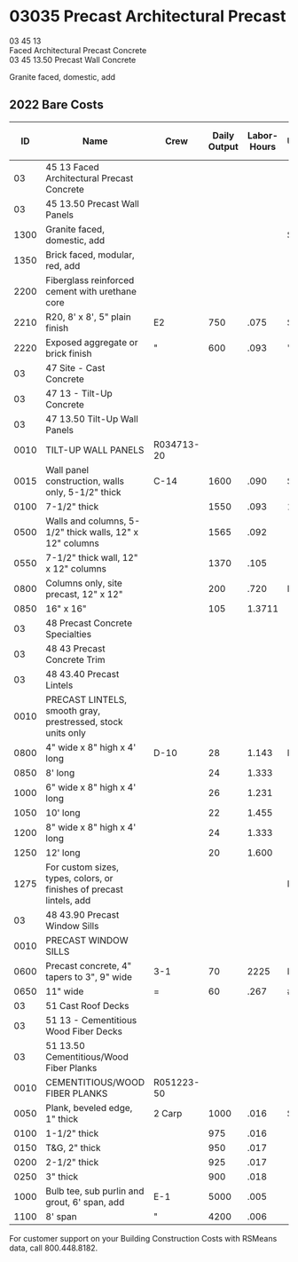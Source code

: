 # 03035 Precast Architectural Precast  
03 45 13  
Faced Architectural Precast Concrete  
03 45 13.50 Precast Wall Concrete  

Granite faced, domestic, add  

## 2022 Bare Costs

| ID    | Name                                                                 | Crew   | Daily Output | Labor-Hours | Unit | Material | Labor | Equipment | Total   | Total Incl O&P |
|-------|----------------------------------------------------------------------|--------|--------------|-------------|------|----------|-------|-----------|---------|----------------|
| 03    | 45 13 Faced Architectural Precast Concrete                           |        |              |             |      |          |       |           |         |                |
| 03    | 45 13.50 Precast Wall Panels                                         |        |              |             |      |          |       |           |         |                |
| 1300  | Granite faced, domestic, add                                         |        |              |             | S.F. | 27.50    |       |           | 27.50   | 30.50          |
| 1350  | Brick faced, modular, red, add                                       |        |              |             |      | 9.15     |       |           | 9.15    | 10.05          |
| 2200  | Fiberglass reinforced cement with urethane core                      |        |              |             |      |          |       |           | 433     |                |
| 2210  | R20, 8' x 8', 5" plain finish                                        | E2     | 750          | .075        | S.F. | 30.50    | 4.57  | 3.31      | 38.38   | 44             |
| 2220  | Exposed aggregate or brick finish                                    | "      | 600          | .093        | "    | 50.50    | 5.70  | 4.13      | 60.33   | 69             |
| 03    | 47 Site - Cast Concrete                                              |        |              |             |      |          |       |           |         |                |
| 03    | 47 13 - Tilt-Up Concrete                                             |        |              |             |      |          |       |           |         |                |
| 03    | 47 13.50 Tilt-Up Wall Panels                                         |        |              |             |      |          |       |           |         |                |
| 0010  | TILT-UP WALL PANELS                                                  | R034713-20 |          |             |      |          |       |           |         |                |
| 0015  | Wall panel construction, walls only, 5-1/2" thick                    | C-14   | 1600         | .090        | S.F. | 8.10     | 4.94  | 1.52      | 14.56   | 17.95          |
| 0100  | 7-1/2" thick                                                         |        | 1550         | .093        | 1    | 10.15    | 5.10  | 1.57      | 16.82   | 20.50          |
| 0500  | Walls and columns, 5-1/2" thick walls, 12" x 12" columns             |        | 1565         | .092        |      | 12.15    | 5.05  | 1.56      | 18.76   | 22.50          |
| 0550  | 7-1/2" thick wall, 12" x 12" columns                                 |        | 1370         | .105        |      | 14.95    | 5.75  | 1.78      | 22.48   | 27             |
| 0800  | Columns only, site precast, 12" x 12"                                |        | 200          | .720        | LF   | 301      | 39.50 | 12.20     | 81.70   | 105            |
| 0850  | 16" x 16"                                                            |        | 105          | 1.3711      |      | 43.50    | 75.50 | 23        | 142     | 186            |
| 03    | 48 Precast Concrete Specialties                                      |        |              |             |      |          |       |           |         |                |
| 03    | 48 43 Precast Concrete Trim                                          |        |              |             |      |          |       |           |         |                |
| 03    | 48 43.40 Precast Lintels                                             |        |              |             |      |          |       |           |         |                |
| 0010  | PRECAST LINTELS, smooth gray, prestressed, stock units only          |        |              |             |      |          |       |           |         |                |
| 0800  | 4" wide x 8" high x 4' long                                          | D-10   | 28           | 1.143       | Ea.  | 39.50    | 63    | 20.502    | 123     | 161            |
| 0850  | 8' long                                                              |        | 24           | 1.333       |      | 90       | 73.50 | 24        | 187.50  | 235            |
| 1000  | 6" wide x 8" high x 4' long                                          |        | 26           | 1.231       |      | 66.50    | 68    |           | 156.50  | 200            |
| 1050  | 10' long                                                             |        | 22           | 1.455       |      | 174      | 80.50 | 26        | 280.50  | 340            |
| 1200  | 8" wide x 8" high x 4' long                                          |        | 24           | 1.333       |      | 64.50    | 73.50 | 24        | 162     | 207            |
| 1250  | 12' long                                                             |        | 20           | 1.600       |      | 223      | 88.50 | 28.50     | 340     | 410            |
| 1275  | For custom sizes, types, colors, or finishes of precast lintels, add |        |              |             | Ea.  | 150 %    |       |           |         |                |
| 03    | 48 43.90 Precast Window Sills                                        |        |              |             |      |          |       |           |         |                |
| 0010  | PRECAST WINDOW SILLS                                                 |        |              |             |      |          |       |           |         |                |
| 0600  | Precast concrete, 4" tapers to 3", 9" wide                           | 3-1    | 70           | 2225        | LF   | 5.80     | 11.45 |           | 17.25   | 23.50          |
| 0650  | 11" wide                                                             | =      | 60           | .267        | #    | 6.45     | 13.35 |           | 19.80   | 27             |
| 03    | 51 Cast Roof Decks                                                   |        |              |             |      |          |       |           |         |                |
| 03    | 51 13 - Cementitious Wood Fiber Decks                                |        |              |             |      |          |       |           |         |                |
| 03    | 51 13.50 Cementitious/Wood Fiber Planks                              |        |              |             |      |          |       |           |         |                |
| 0010  | CEMENTITIOUS/WOOD FIBER PLANKS                                       | R051223-50 |          |             |      |          |       |           |         |                |
| 0050  | Plank, beveled edge, 1" thick                                        | 2 Carp | 1000         | .016        | S.F. | 3.68     | .2222 |           | 4.58    | 5.40           |
| 0100  | 1-1/2" thick                                                         |        | 975          | .016        |      | 5.55     | .92   |           | 6.47    | 7.50           |
| 0150  | T&G, 2" thick                                                        |        | 950          | .017        |      | 3.85     | .95   |           | 4.80    | 5.65           |
| 0200  | 2-1/2" thick                                                         |        | 925          | .017        |      | 4.36     | .97   |           | 5.33    | 6.25           |
| 0250  | 3" thick                                                             |        | 900          | .018        |      | 4.88     | 1     |           | 5.88    | 6.85           |
| 1000  | Bulb tee, sub purlin and grout, 6' span, add                         | E-1    | 5000         | .005        |      | 2.01     | .23   | .03       | 2.33    | 2.69           |
| 1100  | 8' span                                                              | "      | 4200         | .006        |      | 2.01     | .35   | .04       | 2.40    | 2.78           |

For customer support on your Building Construction Costs with RSMeans data, call 800.448.8182.